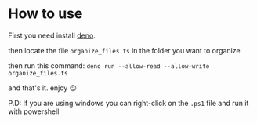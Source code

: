 # How to use

First you need install [deno](https://deno.land/).

then locate the file `organize_files.ts` in the folder you want to organize

then run this command: `deno run --allow-read --allow-write organize_files.ts`

and that's it. enjoy 😉

P.D: If you are using windows you can right-click on the `.ps1` file and run it
with powershell

